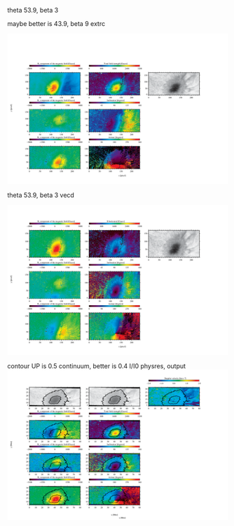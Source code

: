 theta 53.9, beta 3

maybe better is 43.9, beta 9
extrc

![alttext](https://github.com/mbenko908/Inversion/blob/c1a92a937eb72eb057fd376a55904efdadc3ed8a/HeI_GRIS/corrected_fig_he.png)

theta 53.9, beta 3
vecd 

![alttext](https://github.com/mbenko908/Inversion/blob/6590fc19bbc1341ad0d36b3ab16dcf9a95af9efb/HeI_GRIS/tip_fig_he.png)

contour UP is 0.5 continuum, better is 0.4 I/I0
physres, output
![alttext](https://github.com/mbenko908/Inversion/blob/d3894cdd74f043b4bd846a3c724196ab733e78f2/HeI_GRIS/phys_he.png)
